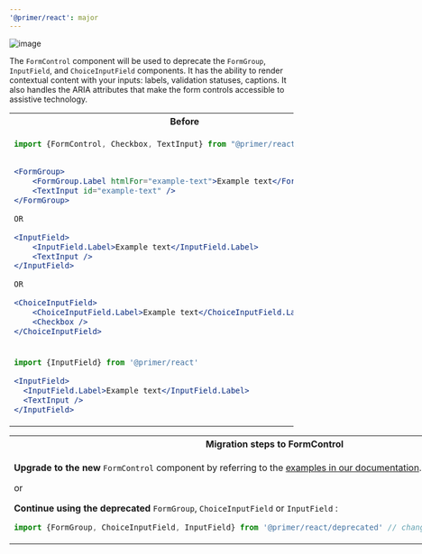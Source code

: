 ```yaml
---
'@primer/react': major
---
```


![image](https://user-images.githubusercontent.com/13340707/154948443-60d70cc7-4f26-444f-8366-7963336be53c.png)

The `FormControl` component will be used to deprecate the `FormGroup`, `InputField`, and `ChoiceInputField` components. It has the ability to render contextual content with your inputs: labels, validation statuses, captions. It also handles the ARIA attributes that make the form controls accessible to assistive technology.

<table>
<tr>
<th> Before </th> <th> After </th>
</tr>
<tr>
<td valign="top">

```jsx
import {FormControl, Checkbox, TextInput} from "@primer/react"


<FormGroup>
    <FormGroup.Label htmlFor="example-text">Example text</FormGroup.Label>
    <TextInput id="example-text" />
</FormGroup>

OR

<InputField>
    <InputField.Label>Example text</InputField.Label>
    <TextInput />
</InputField>

OR

<ChoiceInputField>
    <ChoiceInputField.Label>Example text</ChoiceInputField.Label>
    <Checkbox />
</ChoiceInputField>

```

</td>
<td valign="top">

```jsx
import {FormGroup, TextInput} from "@primer/react"

<FormControl>
  <FormControl.Label>Example text</FormControl.Label>
  <TextInput />
</FormControl>

OR

<FormControl>
  <FormControl.Label>Example text</FormControl.Label>
  <Checkbox />
</FormControl>

```

</td>
</tr>
<tr>
<td valign="top">

```jsx
import {InputField} from '@primer/react'

<InputField>
  <InputField.Label>Example text</InputField.Label>
  <TextInput />
</InputField>
```

</td>
<td valign="top">

```jsx
import {FormControl} from '@primer/react'

<FormControl>
  <FormControl.Label>Example Text</FormControl.Label>
  <TextInput />
</FormControl>
```

</td>
</tr>
</table>
<table style="display: table">
<tr><th>Migration steps to FormControl</th></tr>
<tr>
<td>

<strong>Upgrade to the new</strong> `FormControl` component by referring to the [examples in our documentation](https://primer.style/react/FormControl).

or

<strong>Continue using the deprecated</strong> `FormGroup`, `ChoiceInputField` or `InputField` :

```js
import {FormGroup, ChoiceInputField, InputField} from '@primer/react/deprecated' // change your import statements
```

</td>
</tr>
</table>
